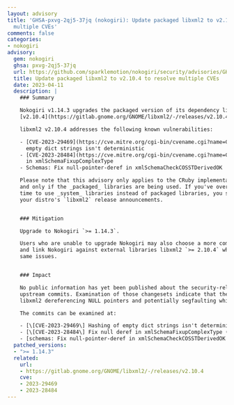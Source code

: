 ```yaml
---
layout: advisory
title: 'GHSA-pxvg-2qj5-37jq (nokogiri): Update packaged libxml2 to v2.10.4 to resolve
  multiple CVEs'
comments: false
categories:
- nokogiri
advisory:
  gem: nokogiri
  ghsa: pxvg-2qj5-37jq
  url: https://github.com/sparklemotion/nokogiri/security/advisories/GHSA-pxvg-2qj5-37jq
  title: Update packaged libxml2 to v2.10.4 to resolve multiple CVEs
  date: 2023-04-11
  description: |
    ### Summary

    Nokogiri v1.14.3 upgrades the packaged version of its dependency libxml2 to
    [v2.10.4](https://gitlab.gnome.org/GNOME/libxml2/-/releases/v2.10.4) from v2.10.3.

    libxml2 v2.10.4 addresses the following known vulnerabilities:

    - [CVE-2023-29469](https://cve.mitre.org/cgi-bin/cvename.cgi?name=CVE-2023-29469): Hashing of
      empty dict strings isn't deterministic
    - [CVE-2023-28484](https://cve.mitre.org/cgi-bin/cvename.cgi?name=CVE-2023-28484): Fix null deref
      in xmlSchemaFixupComplexType
    - Schemas: Fix null-pointer-deref in xmlSchemaCheckCOSSTDerivedOK

    Please note that this advisory only applies to the CRuby implementation of Nokogiri `< 1.14.3`,
    and only if the _packaged_ libraries are being used. If you've overridden defaults at installation
    time to use _system_ libraries instead of packaged libraries, you should instead pay attention to
    your distro's `libxml2` release announcements.


    ### Mitigation

    Upgrade to Nokogiri `>= 1.14.3`.

    Users who are unable to upgrade Nokogiri may also choose a more complicated mitigation: compile
    and link Nokogiri against external libraries libxml2 `>= 2.10.4` which will also address these
    same issues.


    ### Impact

    No public information has yet been published about the security-related issues other than the
    upstream commits. Examination of those changesets indicate that the more serious issues relate to
    libxml2 dereferencing NULL pointers and potentially segfaulting while parsing untrusted inputs.

    The commits can be examined at:

    - [\[CVE-2023-29469\] Hashing of empty dict strings isn't deterministic (09a2dd45)](https://gitlab.gnome.org/GNOME/libxml2/-/commit/09a2dd453007f9c7205274623acdd73747c22d64)
    - [\[CVE-2023-28484\] Fix null deref in xmlSchemaFixupComplexType (647e072e)](https://gitlab.gnome.org/GNOME/libxml2/-/commit/647e072ea0a2f12687fa05c172f4c4713fdb0c4f)
    - [schemas: Fix null-pointer-deref in xmlSchemaCheckCOSSTDerivedOK (4c6922f7)](https://gitlab.gnome.org/GNOME/libxml2/-/commit/4c6922f763ad958c48ff66f82823ae21f2e92ee6)
  patched_versions:
  - ">= 1.14.3"
  related:
    url:
    - https://gitlab.gnome.org/GNOME/libxml2/-/releases/v2.10.4
    cve:
    - 2023-29469
    - 2023-28484
---
```

